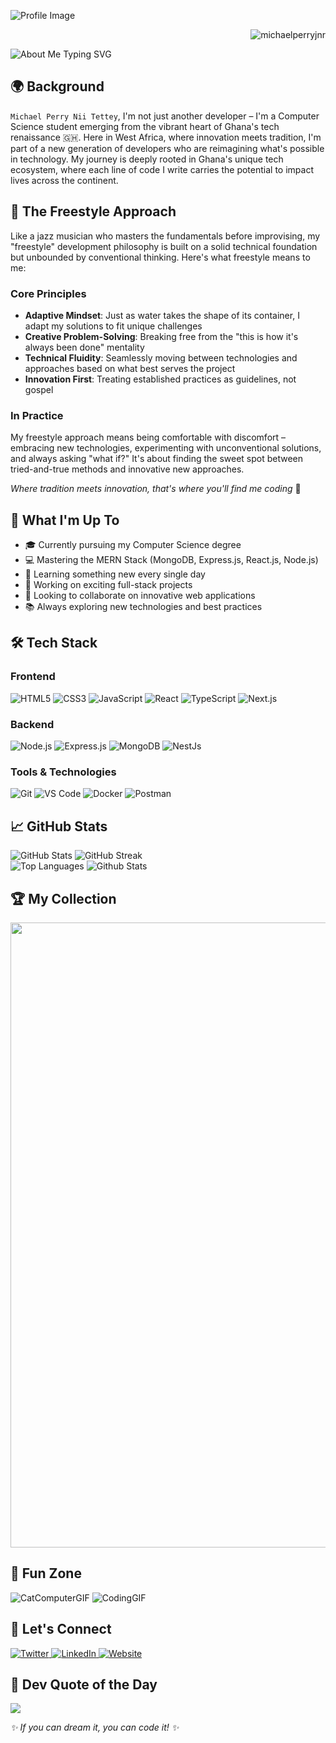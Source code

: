 ![Profile Image](https://theniitettey.live/api/og/profile)

<p align="right">
    <img src="https://komarev.com/ghpvc/?username=michaelperryjnr&base=24000&label=Profile%20views&color=blue&style=flat-square" alt="michaelperryjnr"/>
</p>

<div align="left">
  <img src="https://readme-typing-svg.herokuapp.com?font=Fira+Code&pause=1000&color=2196F3&center=false&vCenter=true&width=435&lines=Passionate+Developer;Creative+Thinker;Problem+Solver;Tech+Enthusiast" alt="About Me Typing SVG" />
</div>

## 🌍 Background
`Michael Perry Nii Tettey`, I'm not just another developer – I'm a Computer Science student emerging from the vibrant heart of Ghana's tech renaissance 🇬🇭. Here in West Africa, where innovation meets tradition, I'm part of a new generation of developers who are reimagining what's possible in technology. My journey is deeply rooted in Ghana's unique tech ecosystem, where each line of code I write carries the potential to impact lives across the continent.

## 🎨 The Freestyle Approach
Like a jazz musician who masters the fundamentals before improvising, my "freestyle" development philosophy is built on a solid technical foundation but unbounded by conventional thinking. Here's what freestyle means to me:

### Core Principles
- **Adaptive Mindset**: Just as water takes the shape of its container, I adapt my solutions to fit unique challenges
- **Creative Problem-Solving**: Breaking free from the "this is how it's always been done" mentality
- **Technical Fluidity**: Seamlessly moving between technologies and approaches based on what best serves the project
- **Innovation First**: Treating established practices as guidelines, not gospel

### In Practice
My freestyle approach means being comfortable with discomfort – embracing new technologies, experimenting with unconventional solutions, and always asking "what if?" It's about finding the sweet spot between tried-and-true methods and innovative new approaches.

_Where tradition meets innovation, that's where you'll find me coding_ 🚀

## 🚀 What I'm Up To

<div align="left">
  
- 🎓 Currently pursuing my Computer Science degree
- 💻 Mastering the MERN Stack (MongoDB, Express.js, React.js, Node.js)
- 🌱 Learning something new every single day
- 🔭 Working on exciting full-stack projects
- 👯 Looking to collaborate on innovative web applications
- 📚 Always exploring new technologies and best practices
  
</div>

## 🛠️ Tech Stack

<div align="left">

### Frontend
  
<img src="https://img.shields.io/badge/HTML5-E34F26?style=for-the-badge&logo=html5&logoColor=white" alt="HTML5" />
<img src="https://img.shields.io/badge/CSS3-1572B6?style=for-the-badge&logo=css3&logoColor=white" alt="CSS3" />
<img src="https://img.shields.io/badge/JavaScript-F7DF1E?style=for-the-badge&logo=javascript&logoColor=black" alt="JavaScript" />
<img src="https://img.shields.io/badge/React-20232A?style=for-the-badge&logo=react&logoColor=61DAFB" alt="React" />
<img src="https://img.shields.io/badge/TypeScript-007ACC?style=for-the-badge&logo=typescript&logoColor=white" alt="TypeScript" />
<img src="https://img.shields.io/badge/Next.js-000000?style=for-the-badge&logo=next.js&logoColor=white" alt="Next.js" />

### Backend
  
<img src="https://img.shields.io/badge/Node.js-43853D?style=for-the-badge&logo=node.js&logoColor=white" alt="Node.js" />
<img src="https://img.shields.io/badge/Express.js-404D59?style=for-the-badge" alt="Express.js" />
<img src="https://img.shields.io/badge/MongoDB-4EA94B?style=for-the-badge&logo=mongodb&logoColor=white" alt="MongoDB" />
<img src="https://img.shields.io/badge/Nest.js-000000?style=for-the-badge&logo=nest.js&logoColor=white" alt="NestJs" />

### Tools & Technologies
  
<img src="https://img.shields.io/badge/Git-F05032?style=for-the-badge&logo=git&logoColor=white" alt="Git" />
<img src="https://img.shields.io/badge/VS_Code-0078D4?style=for-the-badge&logo=visual%20studio%20code&logoColor=white" alt="VS Code" />
<img src="https://img.shields.io/badge/Docker-2496ED?style=for-the-badge&logo=docker&logoColor=white" alt="Docker" />
<img src="https://img.shields.io/badge/Postman-FF6C37?style=for-the-badge&logo=postman&logoColor=white" alt="Postman" />

</div>

## 📈 GitHub Stats

<div align="left">
  <img src="https://github-readme-stats.vercel.app/api?username=michaelperryjnr&show_icons=true&theme=radical" alt="GitHub Stats" />
  <img src="https://github-readme-streak-stats.herokuapp.com/?user=michaelperryjnr&theme=radical" alt="GitHub Streak" />
</div>

<div align="left">
  <img src="https://github-readme-stats.vercel.app/api/top-langs/?username=michaelperryjnr&layout=compact&theme=radical" alt="Top Languages" />
  <img src="https://github-profile-summary-cards.vercel.app/api/cards/profile-details?username=michaelperryjnr&theme=radical" alt="Github Stats" />
</div>

## 🏆 My Collection

<div align="center">
  <img width=1000 src="https://github-profile-trophy.vercel.app/?username=michaelperryjnr&column=7&theme=gruvbox&no-frame=true"/>
</div>

## 🎨 Fun Zone

![CatComputerGIF](https://github.com/MastooraTurkmen/MastooraTurkmen/assets/132576850/4f51607c-7b3b-445a-bd5e-320f11a81eed) 
![CodingGIF](https://github.com/MastooraTurkmen/MastooraTurkmen/assets/132576850/ddec8b62-1039-42d3-a361-46dcc1338b07)

## 🤝 Let's Connect

<div align="left">
  <a href="https://twitter.com/theniitettey" target="_blank">
    <img src="https://img.shields.io/badge/Twitter-1DA1F2?style=for-the-badge&logo=twitter&logoColor=white" alt="Twitter" />
  </a>
  <a href="https://linkedin.com/in/mptettey" target="_blank">
    <img src="https://img.shields.io/badge/LinkedIn-0077B5?style=for-the-badge&logo=linkedin&logoColor=white" alt="LinkedIn" />
  </a>
  <a href="https://theniitettey.live" target="_blank">
    <img src="https://img.shields.io/badge/Website-FF7139?style=for-the-badge&logo=Firefox-Browser&logoColor=white" alt="Website" />
  </a>
</div>

## 💭 Dev Quote of the Day

<div align="left">
  
![](https://quotes-github-readme.vercel.app/api?type=horizontal&theme=radical)

</div>

_✨ If you can dream it, you can code it! ✨_
